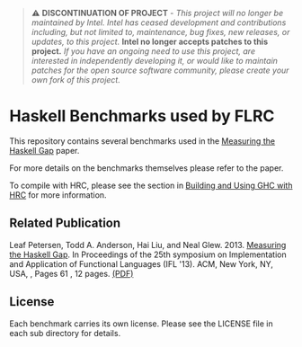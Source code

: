 > :warning: **DISCONTINUATION OF PROJECT** - 
> *This project will no longer be maintained by Intel.
> Intel has ceased development and contributions including, but not limited to, maintenance, bug fixes, new releases, or updates, to this project.*
> **Intel no longer accepts patches to this project.**
> *If you have an ongoing need to use this project, are interested in independently developing it, or would like to maintain patches for the open source software community, please create your own fork of this project.*

# Haskell Benchmarks used by FLRC

This repository contains several benchmarks used in the [Measuring the Haskell Gap][haskellgap] paper.

For more details on the benchmarks themselves please refer to the paper.

To compile with HRC, please see the section in [Building and Using GHC with HRC][building-ghc] for more information.

## Related Publication

Leaf Petersen, Todd A. Anderson, Hai Liu, and Neal Glew. 2013. [Measuring the Haskell Gap][haskellgap]. In Proceedings of the 25th symposium on Implementation and Application of Functional Languages (IFL '13). ACM, New York, NY, USA, , Pages 61 , 12 pages. [(PDF)](doc/haskell-gap.pdf)

## License

Each benchmark carries its own license. Please see the LICENSE file in each sub directory for details.

[haskellgap]: http://dl.acm.org/citation.cfm?doid=2620678.2620685
[building-ghc]: https://github.com/IntelLabs/flrc/blob/master/doc/building-ghc.md
